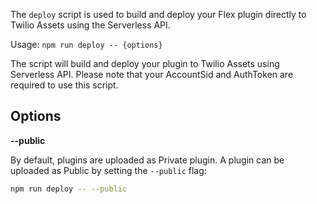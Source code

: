 The `deploy` script is used to build and deploy your Flex plugin directly to Twilio Assets using the Serverless API.

Usage:
    `npm run deploy -- {options}`

The script will build and deploy your plugin to Twilio Assets using Serverless API. Please note that your AccountSid and AuthToken are required to use this script.

## Options

**--public**

By default, plugins are uploaded as Private plugin. A plugin can be uploaded as Public by setting the `--public` flag:

```bash
npm run deploy -- --public
```
